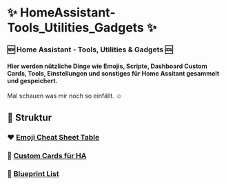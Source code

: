# ✨ HomeAssistant-Tools_Utilities_Gadgets ✨
### :new: Home Assistant - Tools, Utilities &amp; Gadgets :cool:

#### Hier werden nützliche Dinge wie Emojis, Scripte, Dashboard Custom Cards, Tools, Einstellungen und sonstiges für Home Assitant gesammelt und gespeichert.
Mal schauen was mir noch so einfällt. ☺️

## 📂 Struktur
### ❤️ [Emoji Cheat Sheet Table](https://github.com/jayjojayson/HomeAssistant-Tools_Utilities_Gadgets/blob/main/Emojis-List.md)

###  📰 [Custom Cards für HA](https://github.com/jayjojayson/HomeAssistant-Tools_Utilities_Gadgets/tree/main/Dashboard-Custom-Cards)

### 📑 [Blueprint List](https://github.com/jayjojayson/HomeAssistant-Tools_Utilities_Gadgets/tree/main/Blueprints)
